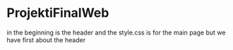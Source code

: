 # ProjektiFinalWeb

in the beginning is the header and the style.css is for the main page but we have first about the header

